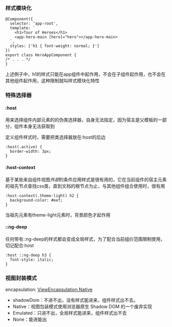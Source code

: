 ### 样式模块化

```
@Component({
  selector: 'app-root',
  template: `
    <h1>Tour of Heroes</h1>
    <app-hero-main [hero]="hero"></app-hero-main>
  `,
  styles: ['h1 { font-weight: normal; }']
})
export class HeroAppComponent {
/* . . . */
}
```

上述例子中，h1的样式只能在app组件中起作用，不会在子组件起作用，也不会在其他组件起作用，这种限制就叫样式模块化特性

### 特殊选择器

#### :host

用来选择组件内部元素的的伪类选择器，自身无法指定，因为宿主是父模板的一部分，组件本身无法获取到

定义组件样式时，需要把类选择器放在:host的后边

```
:host(.active) {
  border-width: 3px;
}
```

#### :host-context

基于某些来自组件视图*外部*的条件应用样式是很有用的，它在当前组件的宿主元素的祖先节点查找css类，直到文档的根节点为止，与其他组件组合使用时，很有用	

```
:host-context(.theme-light) h2 {
  background-color: #eef;
}
```

当祖先元素有theme-light元素时，背景颜色才起作用

#### ::ng-deep

任何带有::ng-deep的样式都会变成全局样式，为了配合当前组价范围限制使用，切记配合:host

```
:host ::ng-deep h3 {
  font-style: italic;
}
```

### 视图封装模式

encapsulation: [ViewEncapsulation.Native](https://angular.cn/api/core/ViewEncapsulation#Native)

- shadowDom：不进不出，没有样式能进来，组件样式出不去。
- Native：视图包装模式使用浏览器原生 Shadow DOM 的一个废弃实现
- Emulated：只进不出，全局样式能进来，组件样式出不去
- None：能进能出